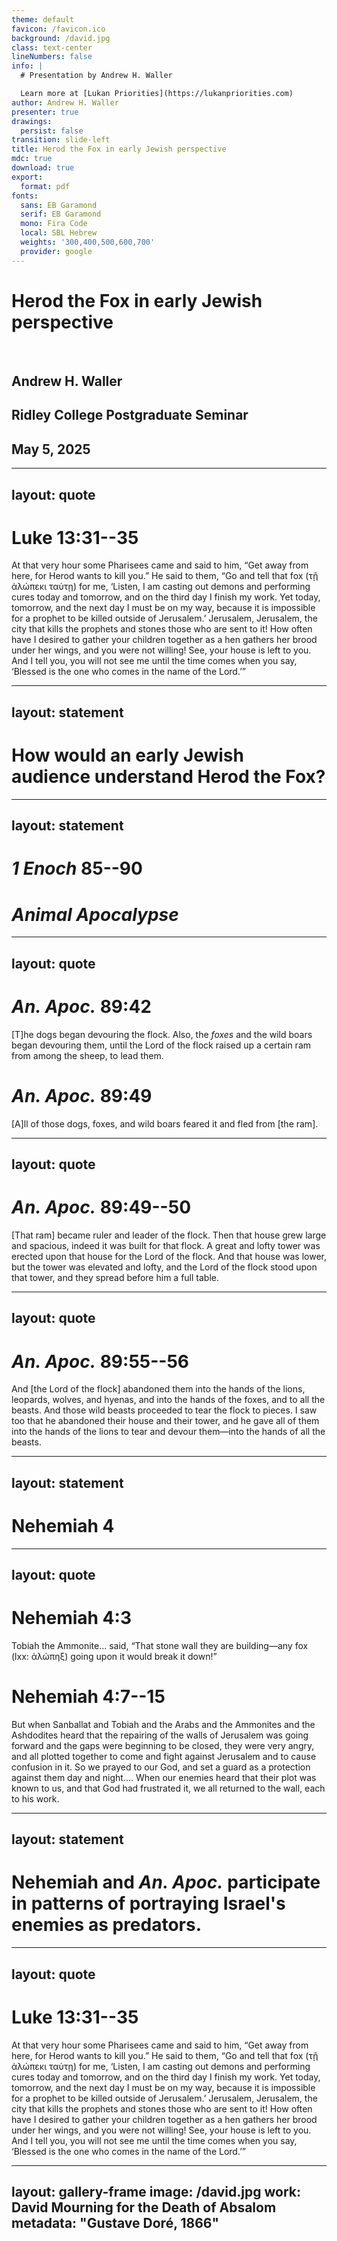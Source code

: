 ```yaml
---
theme: default
favicon: /favicon.ico
background: /david.jpg
class: text-center
lineNumbers: false
info: |
  # Presentation by Andrew H. Waller

  Learn more at [Lukan Priorities](https://lukanpriorities.com)
author: Andrew H. Waller
presenter: true
drawings:
  persist: false
transition: slide-left
title: Herod the Fox in early Jewish perspective
mdc: true
download: true
export:
  format: pdf
fonts:
  sans: EB Garamond
  serif: EB Garamond
  mono: Fira Code
  local: SBL Hebrew
  weights: '300,400,500,600,700'
  provider: google
---
```


# Herod the Fox in early Jewish perspective

<br>

## Andrew H. Waller

## Ridley College Postgraduate Seminar

## May 5, 2025

---
layout: quote
---

# Luke 13:31--35
At that very hour some Pharisees came and said to him, “Get away from here, for Herod wants to kill you.”
He said to them, “Go and tell that fox (τῇ ἀλώπεκι ταύτῃ) for me, ‘Listen, I am casting out demons and performing cures today and tomorrow, and on the third day I finish my work.
Yet today, tomorrow, and the next day I must be on my way, because it is impossible for a prophet to be killed outside of Jerusalem.’
Jerusalem, Jerusalem, the city that kills the prophets and stones those who are sent to it!
How often have I desired to gather your children together as a hen gathers her brood under her wings, and you were not willing!
See, your house is left to you.
And I tell you, you will not see me until the time comes when you say, ‘Blessed is the one who comes in the name of the Lord.’”

---
layout: statement
---

# How would an early Jewish audience understand Herod the Fox?

---
layout: statement
---

# *1 Enoch* 85--90
# *Animal Apocalypse*

---
layout: quote
---

# *An. Apoc.* 89:42
\[T\]he dogs began devouring the flock.
Also, the *foxes* and the wild boars began devouring them, until the Lord of the flock raised up a certain ram from among the sheep, to lead them.

# *An. Apoc.* 89:49
\[A\]ll of those dogs, foxes, and wild boars feared it and fled from \[the ram\].

---
layout: quote
---

# *An. Apoc.* 89:49--50
\[That ram\] became ruler and leader of the flock.
Then that house grew large and spacious, indeed it was built for that flock.
A great and lofty tower was erected upon that house for the Lord of the flock.
And that house was lower, but the tower was elevated and lofty, and the Lord of the flock stood upon that tower, and they spread before him a full table.

---
layout: quote
---

# *An. Apoc.* 89:55--56
And \[the Lord of the flock\] abandoned them into the hands of the lions, leopards, wolves, and hyenas, and into the hands of the foxes, and to all the beasts.
And those wild beasts proceeded to tear the flock to pieces.
I saw too that he abandoned their house and their tower, and he gave all of them into the hands of the lions to tear and devour them—into the hands of all the beasts.

---
layout: statement
---

# Nehemiah 4

---
layout: quote
---

# Nehemiah 4:3
Tobiah the Ammonite... said, “That stone wall they are building—any fox (<sc>lxx</sc>: ἀλώπηξ) going upon it would break it down!”

# Nehemiah 4:7--15
But when Sanballat and Tobiah and the Arabs and the Ammonites and the Ashdodites heard that the repairing of the walls of Jerusalem was going forward and the gaps were beginning to be closed, they were very angry, and all plotted together to come and fight against Jerusalem and to cause confusion in it.
So we prayed to our God, and set a guard as a protection against them day and night\.\.\.\.
When our enemies heard that their plot was known to us, and that God had frustrated it, we all returned to the wall, each to his work.

---
layout: statement
---

# Nehemiah and *An. Apoc.* participate in patterns of portraying Israel's enemies as predators.

---
layout: quote
---

# Luke 13:31--35
At that very hour some Pharisees came and said to him, “Get away from here, for Herod wants to kill you.”
He said to them, “Go and tell that fox (τῇ ἀλώπεκι ταύτῃ) for me, ‘Listen, I am casting out demons and performing cures today and tomorrow, and on the third day I finish my work.
Yet today, tomorrow, and the next day I must be on my way, because it is impossible for a prophet to be killed outside of Jerusalem.’
Jerusalem, Jerusalem, the city that kills the prophets and stones those who are sent to it!
How often have I desired to gather your children together as a hen gathers her brood under her wings, and you were not willing!
See, your house is left to you.
And I tell you, you will not see me until the time comes when you say, ‘Blessed is the one who comes in the name of the Lord.’”

---
layout: gallery-frame
image: /david.jpg
work: David Mourning for the Death of Absalom
metadata: "Gustave Doré, 1866"
---
